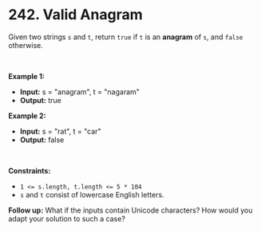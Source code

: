 # 242. Valid Anagram

Given two strings `s` and `t`, return `true` if `t` is an **anagram** of `s`, and `false` otherwise.

<br/>

**Example 1:**
- **Input:** s = "anagram", t = "nagaram"
- **Output:** true

**Example 2:**
- **Input:** s = "rat", t = "car"
- **Output:** false

<br/>

**Constraints:**

*   `1 <= s.length, t.length <= 5 * 104`
*   `s` and `t` consist of lowercase English letters.

**Follow up:** What if the inputs contain Unicode characters? How would you adapt your solution to such a case?